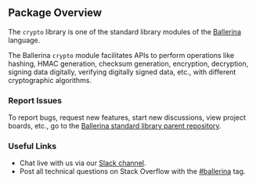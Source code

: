 ## Package Overview

The `crypto` library is one of the standard library modules of the <a target="_blank" href="https://ballerina.io/">Ballerina</a> language.

The Ballerina `crypto` module facilitates APIs to perform operations like hashing, HMAC generation, checksum generation, encryption, decryption, signing data digitally, verifying digitally signed data, etc., with different cryptographic algorithms.

### Report Issues

To report bugs, request new features, start new discussions, view project boards, etc., go to the <a target="_blank" href="https://github.com/ballerina-platform/ballerina-standard-library">Ballerina standard library parent repository</a>.

### Useful Links

- Chat live with us via our <a target="_blank" href="https://ballerina.io/community/slack/">Slack channel</a>.
- Post all technical questions on Stack Overflow with the <a target="_blank" href="https://stackoverflow.com/questions/tagged/ballerina">#ballerina</a> tag.

